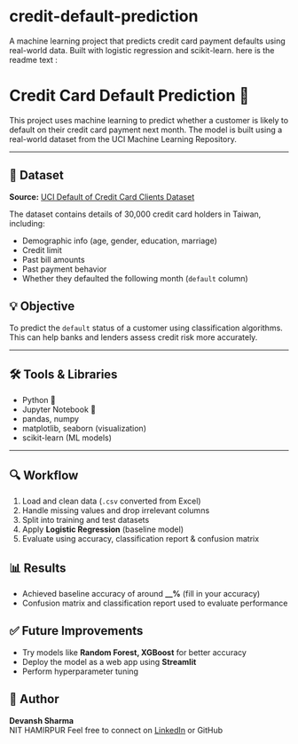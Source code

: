 # credit-default-prediction
A machine learning project that predicts credit card payment defaults using real-world data. Built with logistic regression and scikit-learn.
here is the readme text : 
# Credit Card Default Prediction 🚀

This project uses machine learning to predict whether a customer is likely to default on their credit card payment next month. The model is built using a real-world dataset from the UCI Machine Learning Repository.

---

## 📁 Dataset

**Source:** [UCI Default of Credit Card Clients Dataset](https://archive.ics.uci.edu/dataset/350/default+of+credit+card+clients)

The dataset contains details of 30,000 credit card holders in Taiwan, including:

- Demographic info (age, gender, education, marriage)
- Credit limit
- Past bill amounts
- Past payment behavior
- Whether they defaulted the following month (`default` column)


## 💡 Objective

To predict the `default` status of a customer using classification algorithms.  
This can help banks and lenders assess credit risk more accurately.

---

## 🛠️ Tools & Libraries

- Python 🐍
- Jupyter Notebook 📓
- pandas, numpy
- matplotlib, seaborn (visualization)
- scikit-learn (ML models)

---

## 🔍 Workflow

1. Load and clean data (`.csv` converted from Excel)
2. Handle missing values and drop irrelevant columns
3. Split into training and test datasets
4. Apply **Logistic Regression** (baseline model)
5. Evaluate using accuracy, classification report & confusion matrix


## 📊 Results

- Achieved baseline accuracy of around **__%** (fill in your accuracy)
- Confusion matrix and classification report used to evaluate performance


## ✅ Future Improvements

- Try models like **Random Forest, XGBoost** for better accuracy
- Deploy the model as a web app using **Streamlit**
- Perform hyperparameter tuning



## 🧠 Author

**Devansh Sharma**  
NIT HAMIRPUR
Feel free to connect on [LinkedIn](https://www.linkedin.com/in/devanshsharma28/) or GitHub



